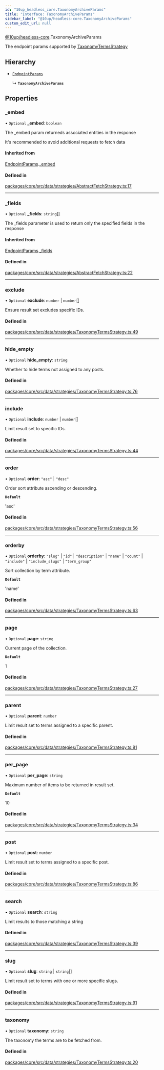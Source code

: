 ```yaml
---
id: "10up_headless_core.TaxonomyArchiveParams"
title: "Interface: TaxonomyArchiveParams"
sidebar_label: "@10up/headless-core.TaxonomyArchiveParams"
custom_edit_url: null
---
```


[@10up/headless-core](../modules/10up_headless_core.md).TaxonomyArchiveParams

The endpoint params supported by [TaxonomyTermsStrategy](../classes/10up_headless_core.TaxonomyTermsStrategy.md)

## Hierarchy

- [`EndpointParams`](10up_headless_core.EndpointParams.md)

  ↳ **`TaxonomyArchiveParams`**

## Properties

### \_embed

• `Optional` **\_embed**: `boolean`

The _embed param returneds associated entities in the response

It's recommended to avoid additional requests to fetch data

#### Inherited from

[EndpointParams](10up_headless_core.EndpointParams.md).[_embed](10up_headless_core.EndpointParams.md#_embed)

#### Defined in

[packages/core/src/data/strategies/AbstractFetchStrategy.ts:17](https://github.com/10up/headless/blob/d270384/packages/core/src/data/strategies/AbstractFetchStrategy.ts#L17)

___

### \_fields

• `Optional` **\_fields**: `string`[]

The _fields parameter is used to return only the specified fields in the response

#### Inherited from

[EndpointParams](10up_headless_core.EndpointParams.md).[_fields](10up_headless_core.EndpointParams.md#_fields)

#### Defined in

[packages/core/src/data/strategies/AbstractFetchStrategy.ts:22](https://github.com/10up/headless/blob/d270384/packages/core/src/data/strategies/AbstractFetchStrategy.ts#L22)

___

### exclude

• `Optional` **exclude**: `number` \| `number`[]

Ensure result set excludes specific IDs.

#### Defined in

[packages/core/src/data/strategies/TaxonomyTermsStrategy.ts:49](https://github.com/10up/headless/blob/d270384/packages/core/src/data/strategies/TaxonomyTermsStrategy.ts#L49)

___

### hide\_empty

• `Optional` **hide\_empty**: `string`

Whether to hide terms not assigned to any posts.

#### Defined in

[packages/core/src/data/strategies/TaxonomyTermsStrategy.ts:76](https://github.com/10up/headless/blob/d270384/packages/core/src/data/strategies/TaxonomyTermsStrategy.ts#L76)

___

### include

• `Optional` **include**: `number` \| `number`[]

Limit result set to specific IDs.

#### Defined in

[packages/core/src/data/strategies/TaxonomyTermsStrategy.ts:44](https://github.com/10up/headless/blob/d270384/packages/core/src/data/strategies/TaxonomyTermsStrategy.ts#L44)

___

### order

• `Optional` **order**: ``"asc"`` \| ``"desc"``

Order sort attribute ascending or descending.

**`Default`**

'asc'

#### Defined in

[packages/core/src/data/strategies/TaxonomyTermsStrategy.ts:56](https://github.com/10up/headless/blob/d270384/packages/core/src/data/strategies/TaxonomyTermsStrategy.ts#L56)

___

### orderby

• `Optional` **orderby**: ``"slug"`` \| ``"id"`` \| ``"description"`` \| ``"name"`` \| ``"count"`` \| ``"include"`` \| ``"include_slugs"`` \| ``"term_group"``

Sort collection by term attribute.

**`Default`**

'name'

#### Defined in

[packages/core/src/data/strategies/TaxonomyTermsStrategy.ts:63](https://github.com/10up/headless/blob/d270384/packages/core/src/data/strategies/TaxonomyTermsStrategy.ts#L63)

___

### page

• `Optional` **page**: `string`

Current page of the collection.

**`Default`**

1

#### Defined in

[packages/core/src/data/strategies/TaxonomyTermsStrategy.ts:27](https://github.com/10up/headless/blob/d270384/packages/core/src/data/strategies/TaxonomyTermsStrategy.ts#L27)

___

### parent

• `Optional` **parent**: `number`

Limit result set to terms assigned to a specific parent.

#### Defined in

[packages/core/src/data/strategies/TaxonomyTermsStrategy.ts:81](https://github.com/10up/headless/blob/d270384/packages/core/src/data/strategies/TaxonomyTermsStrategy.ts#L81)

___

### per\_page

• `Optional` **per\_page**: `string`

Maximum number of items to be returned in result set.

**`Default`**

10

#### Defined in

[packages/core/src/data/strategies/TaxonomyTermsStrategy.ts:34](https://github.com/10up/headless/blob/d270384/packages/core/src/data/strategies/TaxonomyTermsStrategy.ts#L34)

___

### post

• `Optional` **post**: `number`

Limit result set to terms assigned to a specific post.

#### Defined in

[packages/core/src/data/strategies/TaxonomyTermsStrategy.ts:86](https://github.com/10up/headless/blob/d270384/packages/core/src/data/strategies/TaxonomyTermsStrategy.ts#L86)

___

### search

• `Optional` **search**: `string`

Limit results to those matching a string

#### Defined in

[packages/core/src/data/strategies/TaxonomyTermsStrategy.ts:39](https://github.com/10up/headless/blob/d270384/packages/core/src/data/strategies/TaxonomyTermsStrategy.ts#L39)

___

### slug

• `Optional` **slug**: `string` \| `string`[]

Limit result set to terms with one or more specific slugs.

#### Defined in

[packages/core/src/data/strategies/TaxonomyTermsStrategy.ts:91](https://github.com/10up/headless/blob/d270384/packages/core/src/data/strategies/TaxonomyTermsStrategy.ts#L91)

___

### taxonomy

• `Optional` **taxonomy**: `string`

The taxonomy the terms are to be fetched from.

#### Defined in

[packages/core/src/data/strategies/TaxonomyTermsStrategy.ts:20](https://github.com/10up/headless/blob/d270384/packages/core/src/data/strategies/TaxonomyTermsStrategy.ts#L20)
